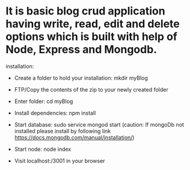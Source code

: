 # It is basic blog crud application having write, read, edit and delete options which is built with help of Node, Express and Mongodb.

installation:

- Create a folder to hold your installation: mkdir myBlog

- FTP/Copy the contents of the zip to your newly created folder

- Enter folder: cd myBlog

- Install dependencies: npm install

- Start database: sudo service mongod start (caution: If mongoDb not installed please install by following link https://docs.mongodb.com/manual/installation/)

- Start node: node index 

- Visit localhost:/3001 in your browser

